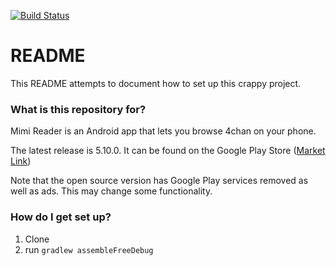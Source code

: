 [![Build Status](https://travis-ci.org/MimiReader/mimi-reader.svg?branch=master)](https://travis-ci.org/MimiReader/mimi-reader)

# README #

This README attempts to document how to set up this crappy project.

### What is this repository for? ###

Mimi Reader is an Android app that lets you browse 4chan on your phone.

The latest release is 5.10.0. It can be found on the Google Play Store ([Market Link](https://play.google.com/store/apps/details?id=com.emogoth.android.phone.mimi))

Note that the open source version has Google Play services removed as well as ads. This may change some functionality.

### How do I get set up? ###

1. Clone
1. run `gradlew assembleFreeDebug`
